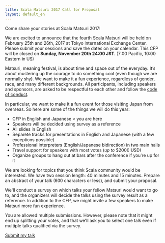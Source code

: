 ```yaml
---
title: Scala Matsuri 2017 Call for Proposal
layout: default_en
---
```


Come share your stories at Scala Matsuri 2017!

We are excited to announce that the fourth Scala Matsuri will be held on February 25th and 26th, 2017 at Tokyo International Exchange Center. Please submit your sessions and save the dates on your calendar. This CFP will be closed on **Sunday, November 20th 24:00 JST**. (7:00 Pacific, 10:00 Eastern in US)

Matsuri, meaning festival, is about time and space out of the everyday. It’s about mustering up the courage to do something cool (even though we are normally shy).
We want to make it a fun experience, regardless of gender, race, and many different backgrounds.
All participants, including speakers and sponsors, are asked to be respectful to each other and follow the [code of conduct](/en/code-of-conduct/).

In particular, we want to make it a fun event for those visiting Japan from overseas.
So here are some of the things we will do this year:

- CFP in English and Japanese < you are here
- Speakers will be decided using survey as a reference
- All slides in English
- Separete tracks for presentations in English and Japanese (with a few exceptions possible)
- Professional interpreters (English/Japanese bidirection) in two main halls
- Travel support for speakers with most votes (*up to* $2000 USD)
- Organize groups to hang out at bars after the conference if you're up for it

We are looking for topics that you think Scala community would be interested. We have two session length: 40 minutes and 15 minutes. Prepare an abstract of your talk (600 characters or less), and submit your proposal.

We'll conduct a survey on which talks your fellow Matsuri would want to go to,
and the organizers will decide the talks using the survey result as a reference.
In addition to the CFP, we might invite a few speakers to make Matsuri more fun experience.

You are allowed multiple submissions. However, please note that it might end up splitting your votes,
and that we'll ask you to select one talk even if multiple talks qualified via the survey.

<a href="https://docs.google.com/forms/d/e/1FAIpQLSeDofwfw36CjL2O0CP_BtxbvUhSlDsd2dzGXYhRcAWTtZas4g/viewform" class="btn btn-primary">Submit my talk</a>
